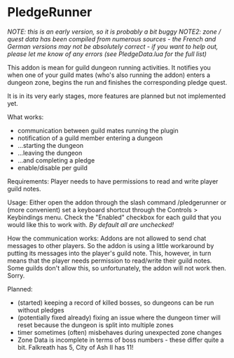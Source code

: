 # PledgeRunner

*NOTE: this is an early version, so it is probably a bit buggy*
*NOTE2: zone / quest data has been compiled from numerous sources - the French and German versions may not be absolutely correct - if you want to help out, please let me know of any errors (see PledgeData.lua for the full list)*

This addon is mean for guild dungeon running activities. It notifies you when one of your guild mates (who's also running the addon) enters a dungeon zone, begins the run and finishes the corresponding pledge quest.

It is in its very early stages, more features are planned but not implemented yet.

What works:
- communication between guild mates running the plugin
- notification of a guild member entering a dungeon
- ...starting the dungeon
- ...leaving the dungeon
- ...and completing a pledge
- enable/disable per guild

Requirements:
Player needs to have permissions to read and write player guild notes.

Usage:
Either open the addon through the slash command /pledgerunner or (more convenient) set a keyboard shortcut through the Controls > Keybindings menu.
Check the "Enabled" checkbox for each guild that you would like this to work with. 
*By default all are unchecked!*

How the communication works:
Addons are not allowed to send chat messages to other players. So the addon is using a little workaround by putting its messages into the player's guild note. This, however, in turn means that the player needs permission to read/write their guild notes. Some guilds don't allow this, so unfortunately, the addon will not work then. Sorry.

Planned:
- (started) keeping a record of killed bosses, so dungeons can be run without pledges
- (potentially fixed already) fixing an issue where the dungeon timer will reset because the dungeon is split into multiple zones
- timer sometimes (often) misbehaves during unexpected zone changes
- Zone Data is incomplete in terms of boss numbers - these differ quite a bit. Falkreath has 5, City of Ash II has 11!
